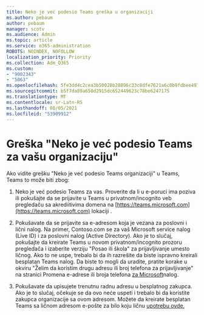 ```yaml
---
title: Neko je već podesio Teams greška u organizaciji
ms.author: pebaum
author: pebaum
manager: scotv
ms.audience: Admin
ms.topic: article
ms.service: o365-administration
ROBOTS: NOINDEX, NOFOLLOW
localization_priority: Priority
ms.collection: Adm_O365
ms.custom:
- "9002343"
- "5063"
ms.openlocfilehash: 5fe3dd4c2cea3b50028b28896c33c8dfe7621a6c0b9fdbee4976dfb0e62c3f5d
ms.sourcegitcommit: b5f7da89a650d2915dc652449623c78be6247175
ms.translationtype: MT
ms.contentlocale: sr-Latn-RS
ms.lasthandoff: 08/05/2021
ms.locfileid: "53909912"
---
```

# <a name="someone-has-already-set-up-teams-for-your-organization-error"></a>Greška "Neko je već podesio Teams za vašu organizaciju"

Ako vidite grešku "Neko je već podesio Teams organizaciji" u Teams, Teams to može biti zbog:

1. Neko je već podesio Teams za vas. Proverite da li u e-poruci ima poziva ili pokušajte da se prijavite u Teams u privatnom/incognito veb pregledaču sa akrediitivima domena na [https://teams.microsoft.com](https://teams.microsoft.com) lokaciji .

2. Pokušavate da se prijavite sa e-adresom koja je vezana za poslovni i lični nalog. Na primer, Contoso.com se za vaš Microsoft service nalog (Live ID) i za poslovni nalog (Active Directory). Ako je to slučaj, pokušajte da kreirate Teams u novom privatnom/incognito prozoru pregledača i izaberite verziju "Posao ili škola" za prijavljivanje umesto ličnog. Ako to ne uspe, trebalo bi da ih razrešite da biste ispravno kreirali besplatan Teams nalog. Da biste to mogli da uradite, pratite korake u okviru "Želim da koristim drugu adresu ili broj telefona za prijavljivanje" na stranici Promena e-adrese ili broja telefona [za Microsoft](https://support.microsoft.com/help/12407)nalog.

3. Pokušavate da upisujete trenutnu radnu adresu u besplatnog zakupca. Ako je to slučaj, očekuje se da ovo neće uspeti i trebalo bi da koristite zakupca organizacije sa ovom adresom. Možete da kreirate besplatan Teams sa ličnom adresom e-pošte za bilo koju ličnu [upotrebu ovde.](https://products.office.com/microsoft-teams/group-chat-software)
